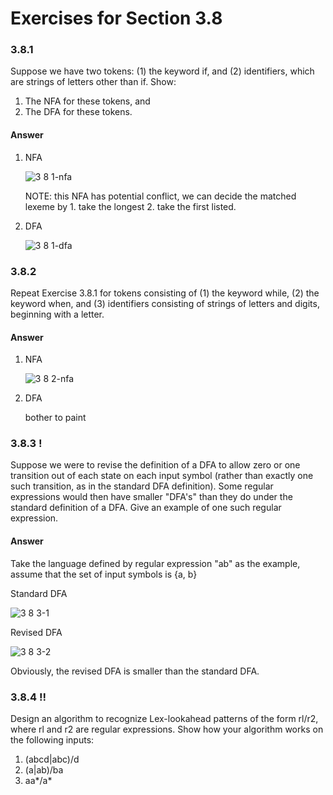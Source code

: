 # Exercises for Section 3.8

### 3.8.1

Suppose we have two tokens: (1) the keyword if, and (2)
id­entifiers, which are strings of letters other than if. Show:
1. The NFA for these tokens, and1. The DFA for these tokens.

#### Answer

1. NFA

    ![3 8 1-nfa](https://f.cloud.github.com/assets/340282/448499/c5cb2ba0-b248-11e2-94f4-90d117eabdfd.gif)
    
    NOTE: this NFA has potential conflict, we can decide the matched lexeme by 1. take the longest 2. take the first listed.

2. DFA

    ![3 8 1-dfa](https://f.cloud.github.com/assets/340282/448502/cb3623ba-b248-11e2-8397-d15e14def501.gif)


### 3.8.2

Repeat Exercise 3.8.1 for tokens consisting of (1) the keyword
while, (2) the keyword when, and (3) identifiers consisting of strings of letters
and digits, beginning with a letter.

#### Answer

1. NFA

    ![3 8 2-nfa](https://f.cloud.github.com/assets/340282/448535/182bd758-b24b-11e2-8375-454b3a9dc812.gif)

2. DFA

    bother to paint

### 3.8.3 !

Suppose we were to revise the definition of a DFA to allow
zero or one transition out of each state on each input symbol (rather than
exactly one such transition, as in the standard DFA definition). Some regular
expressions would then have smaller "DFA's" than they do under the standard
definition of a DFA. Give an example of one such regular expression.

#### Answer

Take the language defined by regular expression "ab" as the example, assume that the set of input symbols is {a, b} 

Standard DFA

![3 8 3-1](https://f.cloud.github.com/assets/340282/451932/881521e6-b2c3-11e2-935c-0a6c8177ad87.gif)


Revised DFA

![3 8 3-2](https://f.cloud.github.com/assets/340282/448895/11fa403a-b260-11e2-9f30-f6c2b6c72539.gif)

Obviously, the revised DFA is smaller than the standard DFA.

### 3.8.4 !!

Design an algorithm to recognize Lex-lookahead patterns of
the form rl/r2, where rl and r2 are regular expressions. Show how your
algo­rithm works on the following inputs:

1. (abcd|abc)/d
2. (a|ab)/ba
3. aa\*/a\*


